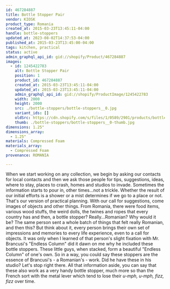 ```yaml
---
id: 467284887
title: Bottle Stopper Pair
vendor: KIOSK
product_type: Romania
created_at: 2015-03-23T13:45:11-04:00
handle: bottle-stoppers
updated_at: 2023-08-02T14:37:53-04:00
published_at: 2015-03-23T13:45:00-04:00
tags: kitchen, practical
status: active
admin_graphql_api_id: gid://shopify/Product/467284887
images:
  - id: 1245422783
    alt: Bottle Stopper Pair
    position: 1
    product_id: 467284887
    created_at: 2015-03-23T13:45:11-04:00
    updated_at: 2015-03-23T13:45:11-04:00
    admin_graphql_api_id: gid://shopify/ProductImage/1245422783
    width: 2000
    height: 2000
    src: ./bottle-stoppers/bottle-stoppers__0.jpg
    variant_ids: []
    oldSrc: https://cdn.shopify.com/s/files/1/0589/2901/products/bottle_stoppers.jpeg?v=1427132711
    thumb: ./bottle-stoppers/bottle-stoppers__0-thumb.jpg
dimensions: 1.25"
dimensions_array:
  - 1.25"
materials: Compressed Foam
materials_array:
  - Compressed Foam
provenance: ROMANIA

---
```


When we start working on any collection, we begin by asking our contacts for local contacts and then we ask those people for tips, suggestions, ideas, where to stay, places to crash, homes and studios to invade. Sometimes the information starts to pour in, other times...not a trickle. Whether the result of our initial efforts is a shower or a mist determines if we go to a place or not. That's our version of practical planning. With our call for suggestions, come images of objects and other things. From Romania, there were food items, various wood stuffs, the weird dolls, the twines and ropes that every country has and then, a bottle stopper? Really...Romanian? Why would it be? The same person sent a whole batch of things that felt really Romanian, and then this? But think about it, every person brings their own set of impressions and memories to every life experience, even to a call for objects. It was only when I learned of that person's slight fixation with Mr. Brancusi's "Endless Column" did it dawn on me why he included these bottle stoppers. These little guys, when stacked, form a beautiful "Endless Column" of one's own. So in a way, you could say these stoppers are the essence of Brancusi's - a Romanian's - work. Did he have these in his studio? Let's stop right there. All that information aside, you can say that these also work as a very handy bottle stopper, much more so than the French sort with the metal lever which tend to lose their _u-mph, u-mph, fizz, fizz_ over time.
